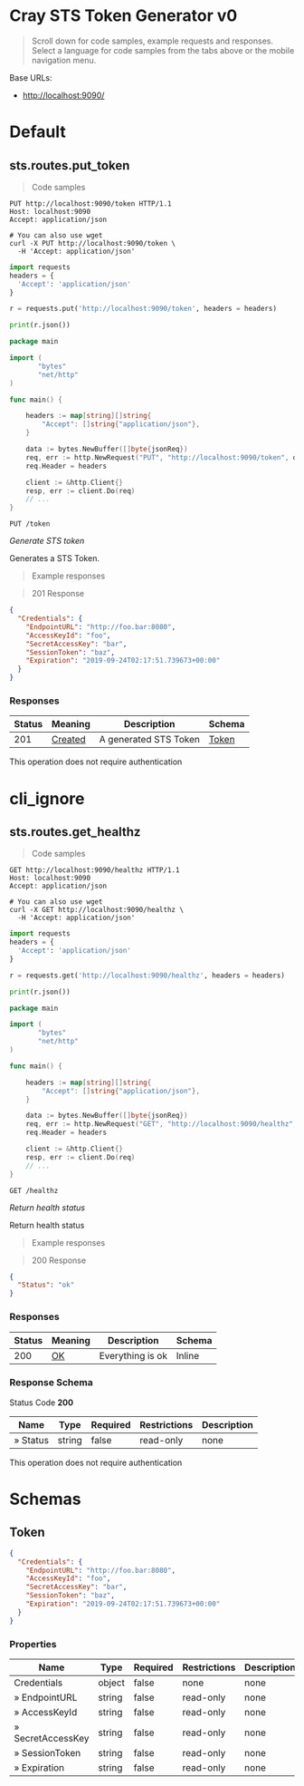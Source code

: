 <!-- Generator: Widdershins v4.0.1 -->

<h1 id="cray-sts-token-generator">Cray STS Token Generator v0</h1>

> Scroll down for code samples, example requests and responses. Select a language for code samples from the tabs above or the mobile navigation menu.

Base URLs:

* <a href="http://localhost:9090/">http://localhost:9090/</a>

<h1 id="cray-sts-token-generator-default">Default</h1>

## sts.routes.put_token

<a id="opIdsts.routes.put_token"></a>

> Code samples

```http
PUT http://localhost:9090/token HTTP/1.1
Host: localhost:9090
Accept: application/json

```

```shell
# You can also use wget
curl -X PUT http://localhost:9090/token \
  -H 'Accept: application/json'

```

```python
import requests
headers = {
  'Accept': 'application/json'
}

r = requests.put('http://localhost:9090/token', headers = headers)

print(r.json())

```

```go
package main

import (
       "bytes"
       "net/http"
)

func main() {

    headers := map[string][]string{
        "Accept": []string{"application/json"},
    }

    data := bytes.NewBuffer([]byte{jsonReq})
    req, err := http.NewRequest("PUT", "http://localhost:9090/token", data)
    req.Header = headers

    client := &http.Client{}
    resp, err := client.Do(req)
    // ...
}

```

`PUT /token`

*Generate STS token*

Generates a STS Token.

> Example responses

> 201 Response

```json
{
  "Credentials": {
    "EndpointURL": "http://foo.bar:8080",
    "AccessKeyId": "foo",
    "SecretAccessKey": "bar",
    "SessionToken": "baz",
    "Expiration": "2019-09-24T02:17:51.739673+00:00"
  }
}
```

<h3 id="sts.routes.put_token-responses">Responses</h3>

|Status|Meaning|Description|Schema|
|---|---|---|---|
|201|[Created](https://tools.ietf.org/html/rfc7231#section-6.3.2)|A generated STS Token|[Token](#schematoken)|

<aside class="success">
This operation does not require authentication
</aside>

<h1 id="cray-sts-token-generator-cli_ignore">cli_ignore</h1>

## sts.routes.get_healthz

<a id="opIdsts.routes.get_healthz"></a>

> Code samples

```http
GET http://localhost:9090/healthz HTTP/1.1
Host: localhost:9090
Accept: application/json

```

```shell
# You can also use wget
curl -X GET http://localhost:9090/healthz \
  -H 'Accept: application/json'

```

```python
import requests
headers = {
  'Accept': 'application/json'
}

r = requests.get('http://localhost:9090/healthz', headers = headers)

print(r.json())

```

```go
package main

import (
       "bytes"
       "net/http"
)

func main() {

    headers := map[string][]string{
        "Accept": []string{"application/json"},
    }

    data := bytes.NewBuffer([]byte{jsonReq})
    req, err := http.NewRequest("GET", "http://localhost:9090/healthz", data)
    req.Header = headers

    client := &http.Client{}
    resp, err := client.Do(req)
    // ...
}

```

`GET /healthz`

*Return health status*

Return health status

> Example responses

> 200 Response

```json
{
  "Status": "ok"
}
```

<h3 id="sts.routes.get_healthz-responses">Responses</h3>

|Status|Meaning|Description|Schema|
|---|---|---|---|
|200|[OK](https://tools.ietf.org/html/rfc7231#section-6.3.1)|Everything is ok|Inline|

<h3 id="sts.routes.get_healthz-responseschema">Response Schema</h3>

Status Code **200**

|Name|Type|Required|Restrictions|Description|
|---|---|---|---|---|
|» Status|string|false|read-only|none|

<aside class="success">
This operation does not require authentication
</aside>

# Schemas

<h2 id="tocS_Token">Token</h2>
<!-- backwards compatibility -->
<a id="schematoken"></a>
<a id="schema_Token"></a>
<a id="tocStoken"></a>
<a id="tocstoken"></a>

```json
{
  "Credentials": {
    "EndpointURL": "http://foo.bar:8080",
    "AccessKeyId": "foo",
    "SecretAccessKey": "bar",
    "SessionToken": "baz",
    "Expiration": "2019-09-24T02:17:51.739673+00:00"
  }
}

```

### Properties

|Name|Type|Required|Restrictions|Description|
|---|---|---|---|---|
|Credentials|object|false|none|none|
|» EndpointURL|string|false|read-only|none|
|» AccessKeyId|string|false|read-only|none|
|» SecretAccessKey|string|false|read-only|none|
|» SessionToken|string|false|read-only|none|
|» Expiration|string|false|read-only|none|

